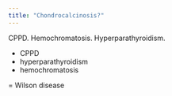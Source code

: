 ```yaml
---
title: "Chondrocalcinosis?"
---
```

CPPD. Hemochromatosis. Hyperparathyroidism.

- CPPD
- hyperparathyroidism
- hemochromatosis

= Wilson disease

